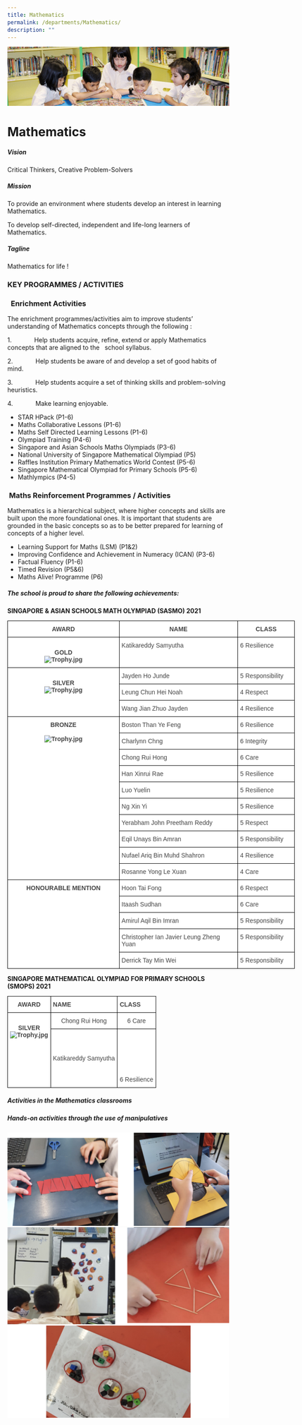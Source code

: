 ```yaml
---
title: Mathematics
permalink: /departments/Mathematics/
description: ""
---
```

![](/images/banner.gif)

Mathematics
===========

##### **Vision**  

Critical Thinkers, Creative Problem-Solvers

  

##### **Mission**

To provide an environment where students develop an interest in learning Mathematics.

To develop self-directed, independent and life-long learners of Mathematics.

  

##### **Tagline**

Mathematics for life !


### **KEY PROGRAMMES / ACTIVITIES**

###   Enrichment Activities

The enrichment programmes/activities aim to improve students’ understanding of Mathematics concepts through the following :

1.             Help students acquire, refine, extend or apply Mathematics concepts that are aligned to the   school syllabus.

2.             Help students be aware of and develop a set of good habits of mind.

3.             Help students acquire a set of thinking skills and problem-solving heuristics.

4.             Make learning enjoyable.

*   STAR HPack (P1-6)
*   Maths Collaborative Lessons (P1-6)
*   Maths Self Directed Learning Lessons (P1-6)
*   Olympiad Training (P4-6)
*   Singapore and Asian Schools Maths Olympiads (P3-6)
*   National University of Singapore Mathematical Olympiad (P5)
*   Raffles Institution Primary Mathematics World Contest (P5-6)
*   Singapore Mathematical Olympiad for Primary Schools (P5-6)
*   Mathlympics (P4-5)


###  Maths Reinforcement Programmes / Activities

Mathematics is a hierarchical subject, where higher concepts and skills are built upon the more foundational ones. It is important that students are grounded in the basic concepts so as to be better prepared for learning of concepts of a higher level.

*   Learning Support for Maths (LSM) (P1&2)
*   Improving Confidence and Achievement in Numeracy (ICAN) (P3-6)
*   Factual Fluency (P1-6)
*   Timed Revision (P5&6)
*   Maths Alive! Programme (P6)


##### **The school is proud to share the following achievements:**

**SINGAPORE & ASIAN SCHOOLS MATH OLYMPIAD (SASMO) 2021**

<style type="text/css">
.tg  {border-collapse:collapse;border-spacing:0;}
.tg td{border-color:black;border-style:solid;border-width:1px;font-family:Arial, sans-serif;font-size:14px;
  overflow:hidden;padding:10px 5px;word-break:normal;}
.tg th{border-color:black;border-style:solid;border-width:1px;font-family:Arial, sans-serif;font-size:14px;
  font-weight:normal;overflow:hidden;padding:10px 5px;word-break:normal;}
.tg .tg-fwnj{background-color:#FFF;color:#454545;text-align:left;vertical-align:top}
.tg .tg-2fwu{background-color:#FFF;color:#454545;font-weight:bold;text-align:center;vertical-align:top}
</style>
<table class="tg" style="undefined;table-layout: fixed; width: 653px">
<colgroup>
<col style="width: 254px">
<col style="width: 270px">
<col style="width: 129px">
</colgroup>
<thead>
  <tr>
    <th class="tg-2fwu">AWARD</th>
    <th class="tg-2fwu">NAME</th>
    <th class="tg-2fwu">CLASS</th>
  </tr>
</thead>
<tbody>
  <tr>
    <td class="tg-2fwu"><br>GOLD<br><img src="https://junyuanpri-moe-edu-sg-admin.cwp.sg/qql/slot/u499/2021/2021%20Maths%20Dept%20Website/Trophy.jpg" alt="Trophy.jpg"><br></td>
    <td class="tg-fwnj">Katikareddy Samyutha</td>
    <td class="tg-fwnj">6 Resilience</td>
  </tr>
  <tr>
    <td class="tg-2fwu" rowspan="3"><br>SILVER<br><img src="https://junyuanpri-moe-edu-sg-admin.cwp.sg/qql/slot/u499/2021/2021%20Maths%20Dept%20Website/Trophy.jpg" alt="Trophy.jpg"><br></td>
    <td class="tg-fwnj">Jayden Ho Junde</td>
    <td class="tg-fwnj">5 Responsibility</td>
  </tr>
  <tr>
    <td class="tg-fwnj">Leung Chun Hei Noah</td>
    <td class="tg-fwnj">4 Respect</td>
  </tr>
  <tr>
    <td class="tg-fwnj">Wang Jian Zhuo Jayden</td>
    <td class="tg-fwnj">4 Resilience</td>
  </tr>
  <tr>
    <td class="tg-2fwu" rowspan="10">BRONZE<br><br><img src="https://junyuanpri-moe-edu-sg-admin.cwp.sg/qql/slot/u499/2021/2021%20Maths%20Dept%20Website/Trophy.jpg" alt="Trophy.jpg"><br></td>
    <td class="tg-fwnj">Boston Than Ye Feng</td>
    <td class="tg-fwnj">6 Resilience</td>
  </tr>
  <tr>
    <td class="tg-fwnj">Charlynn Chng</td>
    <td class="tg-fwnj">6 Integrity</td>
  </tr>
  <tr>
    <td class="tg-fwnj">Chong Rui Hong</td>
    <td class="tg-fwnj">6 Care</td>
  </tr>
  <tr>
    <td class="tg-fwnj">Han Xinrui Rae</td>
    <td class="tg-fwnj">5 Resilience</td>
  </tr>
  <tr>
    <td class="tg-fwnj">Luo Yuelin</td>
    <td class="tg-fwnj">5 Resilience</td>
  </tr>
  <tr>
    <td class="tg-fwnj">Ng Xin Yi</td>
    <td class="tg-fwnj">5 Resilience</td>
  </tr>
  <tr>
    <td class="tg-fwnj">Yerabham John Preetham Reddy</td>
    <td class="tg-fwnj">5 Respect</td>
  </tr>
  <tr>
    <td class="tg-fwnj">Eqil Unays Bin Amran</td>
    <td class="tg-fwnj">5 Responsibility</td>
  </tr>
  <tr>
    <td class="tg-fwnj">Nufael Ariq Bin Muhd Shahron</td>
    <td class="tg-fwnj">4 Resilience</td>
  </tr>
  <tr>
    <td class="tg-fwnj">Rosanne Yong Le Xuan</td>
    <td class="tg-fwnj">4 Care</td>
  </tr>
  <tr>
    <td class="tg-2fwu" rowspan="5">HONOURABLE MENTION</td>
    <td class="tg-fwnj">Hoon Tai Fong</td>
    <td class="tg-fwnj">6 Respect</td>
  </tr>
  <tr>
    <td class="tg-fwnj">Itaash Sudhan</td>
    <td class="tg-fwnj">6 Care</td>
  </tr>
  <tr>
    <td class="tg-fwnj">Amirul Aqil Bin Imran</td>
    <td class="tg-fwnj">5 Responsibility</td>
  </tr>
  <tr>
    <td class="tg-fwnj">Christopher Ian Javier Leung Zheng Yuan</td>
    <td class="tg-fwnj">5 Responsibility</td>
  </tr>
  <tr>
    <td class="tg-fwnj">Derrick Tay Min Wei</td>
    <td class="tg-fwnj">5 Responsibility</td>
  </tr>
</tbody>
</table>


**SINGAPORE MATHEMATICAL OLYMPIAD FOR PRIMARY SCHOOLS (SMOPS) 2021**

<style type="text/css">
.tg  {border-collapse:collapse;border-spacing:0;}
.tg td{border-color:black;border-style:solid;border-width:1px;font-family:Arial, sans-serif;font-size:14px;
  overflow:hidden;padding:10px 5px;word-break:normal;}
.tg th{border-color:black;border-style:solid;border-width:1px;font-family:Arial, sans-serif;font-size:14px;
  font-weight:normal;overflow:hidden;padding:10px 5px;word-break:normal;}
.tg .tg-sxkx{background-color:#FFF;color:#454545;text-align:center;vertical-align:top}
.tg .tg-ncov{background-color:#FFF;color:#454545;text-align:center;vertical-align:middle}
.tg .tg-2fwu{background-color:#FFF;color:#454545;font-weight:bold;text-align:center;vertical-align:top}
.tg .tg-9u4g{background-color:#FFF;color:#454545;font-weight:bold;text-align:left;vertical-align:top}
</style>
<table class="tg">
<thead>
  <tr>
    <th class="tg-2fwu">AWARD</th>
    <th class="tg-9u4g">NAME</th>
    <th class="tg-9u4g">CLASS</th>
  </tr>
</thead>
<tbody>
  <tr>
    <td class="tg-2fwu" rowspan="2"><br>SILVER<br><img src="https://junyuanpri-moe-edu-sg-admin.cwp.sg/qql/slot/u499/2021/2021%20Maths%20Dept%20Website/Trophy.jpg" alt="Trophy.jpg"><br><br><br></td>
    <td class="tg-sxkx">Chong Rui Hong<br></td>
    <td class="tg-sxkx">6 Care</td>
  </tr>
  <tr>
    <td class="tg-ncov">Katikareddy Samyutha</td>
    <td class="tg-sxkx"><br><br><br><br><br><br>6 Resilience</td>
  </tr>
</tbody>
</table>


##### **Activities in the Mathematics classrooms**

  

##### **Hands-on activities through the use of manipulatives**

![](/images/Math1.png)
![](/images/Math2.png)
![](/images/Math3.png)